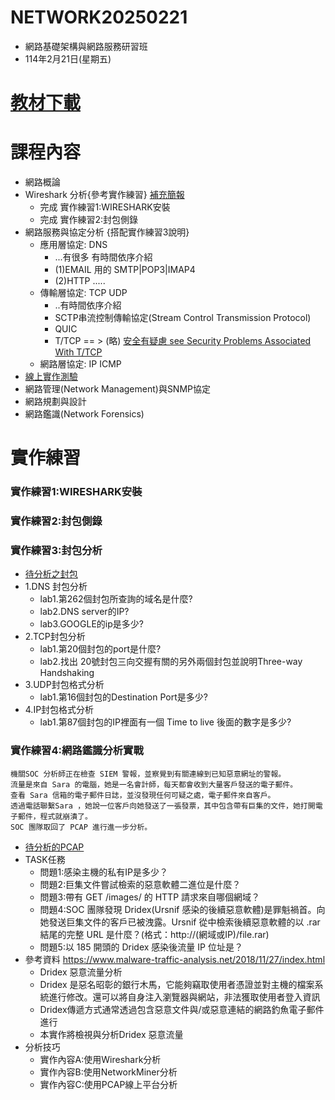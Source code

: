 # NETWORK20250221
- 網路基礎架構與網路服務研習班
- 114年2月21日(星期五)
# [教材下載]()
# 課程內容
- 網路概論
- Wireshark 分析{參考實作練習} [補充簡報](wireshark網路封包分析.pdf)
  - 完成 實作練習1:WIRESHARK安裝
  - 完成 實作練習2:封包側錄
- 網路服務與協定分析 {搭配實作練習3說明}
  - 應用層協定: DNS
    - ...有很多 有時間依序介紹
    - (1)EMAIL 用的 SMTP|POP3|IMAP4
    - (2)HTTP .....
  - 傳輸層協定: TCP UDP
    - ..有時間依序介紹
    - SCTP串流控制傳輸協定(Stream Control Transmission Protocol)
    - QUIC
    - T/TCP == > (略) [安全有疑慮 see Security Problems Associated With T/TCP](https://web.archive.org/web/20010305122504/http://www.mid-way.org/doc/ttcp-sec.txt)
  - 網路層協定: IP  ICMP
- [線上實作測驗](https://github.com/8wingflying/NETWORK20250221/tree/main/labS/%E7%B7%9A%E4%B8%8A%E5%AF%A6%E4%BD%9C%E8%80%83%E9%A1%8C)
- 網路管理(Network Management)與SNMP協定
- 網路規劃與設計
- 網路鑑識(Network Forensics)
# 實作練習
### 實作練習1:WIRESHARK安裝
### 實作練習2:封包側錄
### 實作練習3:封包分析
- [待分析之封包](https://github.com/8wingflying/NETWORK20250221/blob/main/labS/Cennection2Google.pcapng)
- 1.DNS 封包分析
  - lab1.第262個封包所查詢的域名是什麼?
  - lab2.DNS server的IP?
  - lab3.GOOGLE的ip是多少?  
- 2.TCP封包分析
  - lab1.第20個封包的port是什麼?
  - lab2.找出 20號封包三向交握有關的另外兩個封包並說明Three-way Handshaking
- 3.UDP封包格式分析
  - lab1.第16個封包的Destination Port是多少?  
- 4.IP封包格式分析
  - lab1.第87個封包的IP裡面有一個 Time to live 後面的數字是多少?

### 實作練習4:網路鑑識分析實戰
```
機關SOC 分析師正在檢查 SIEM 警報，並察覺到有關連線到已知惡意網址的警報。
流量是來自 Sara 的電腦，她是一名會計師，每天都會收到大量客戶發送的電子郵件。
查看 Sara 信箱的電子郵件日誌，並沒發現任何可疑之處，電子郵件來自客戶。
透過電話聯繫Sara ，她說一位客戶向她發送了一張發票，其中包含帶有巨集的文件，她打開電子郵件，程式就崩潰了。
SOC 團隊取回了 PCAP 進行進一步分析。
```
- [待分析的PCAP](https://github.com/8wingflying/NETWORK20250221/tree/main/練習封包/traffic-with-dridex-infection.pcap)
- TASK任務
  -	問題1:感染主機的私有IP是多少？
  -	問題2:巨集文件嘗試檢索的惡意軟體二進位是什麼？
  -	問題3:帶有 GET /images/ 的 HTTP 請求來自哪個網域？
  -	問題4:SOC 團隊發現 Dridex(Ursnif 感染的後續惡意軟體)是罪魁禍首。向她發送巨集文件的客戶已被洩露。Ursnif 從中檢索後續惡意軟體的以 .rar 結尾的完整 URL 是什麼？(格式：http://(網域或IP)/file.rar)
  -	問題5:以 185 開頭的 Dridex 感染後流量 IP 位址是？
- 參考資料 https://www.malware-traffic-analysis.net/2018/11/27/index.html
  - Dridex 惡意流量分析
  - Dridex 是惡名昭彰的銀行木馬，它能夠竊取使用者憑證並對主機的檔案系統進行修改。還可以將自身注入瀏覽器與網站，非法獲取使用者登入資訊
  - Dridex傳遞方式通常透過包含惡意文件與/或惡意連結的網路釣魚電子郵件進行
  - 本實作將檢視與分析Dridex 惡意流量 
- 分析技巧
  - 實作內容A:使用Wireshark分析
  - 實作內容B:使用NetworkMiner分析
  - 實作內容C:使用PCAP線上平台分析


